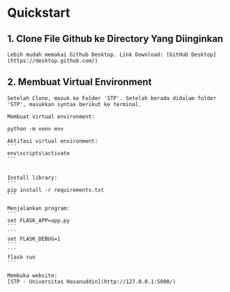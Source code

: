 # Quickstart

## 1. Clone File Github ke Directory Yang Diinginkan

	Lebih mudah memakai Github Desktop. Link Download: [GitHub Desktop](https://desktop.github.com/)

## 2. Membuat Virtual Environment
	
	Setelah Clone, masuk ke Folder 'STP'. Setelah berada didalam folder 'STP', masukkan syntax berikut ke terminal.

	Membuat virtual environment:
  ```
  python -m venv env
  ```

	Aktifasi virtual environment:
	```
	env\scripts\activate
	```


	Install library:
	```
	pip install -r requirements.txt
	```
	
	Menjalankan program:
	```
	set FLASK_APP=app.py
	```
	```
	set FLASK_DEBUG=1
	```
	```
	flask run
	```
	
	Membuka website:
	[STP - Universitas Hasanuddin](http://127.0.0.1:5000/)
